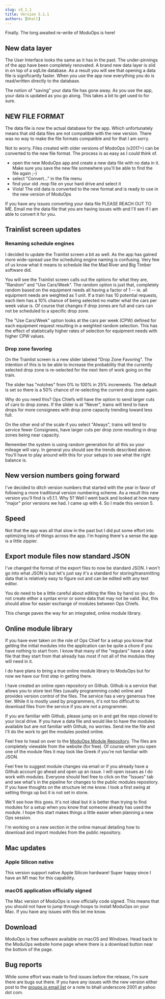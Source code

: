 ```yaml
---
slug: v5_1_1
title: Version 5.1.1
authors: [bhall]
---
```


Finally. The long awaited re-write of ModuOps is here!

## New data layer

The User Interface looks the same as it has in the past. The under-pinnings of the app have been completely renovated. A brand new data layer is slid in on top of a sqlLite database. As a result you will see that opening a data file is significantly faster. When you use the app now everything you do is read/written directly to the database.

The notion of "saving" your data file has gone away. As you use the app, your data is updated as you go along. This takes a bit to get used to for sure.

## NEW FILE FORMAT

The data file is now the actual database for the app. Which unfortunately means that old data files are not compatible with the new version. There was no way to make the file formats compatible and for that I am sorry.

Not to worry. Files created with older versions of ModoOps (v2017+) can be converted to the new file format. The process is as easy as I could think of.

- open the new ModuOps app and create a new data file with no data in it. Make sure you save the new file somewhere you'll be able to find the file again ;-)
- select "Convert..." in the file menu
- find your old .mop file on your hard drive and select it
- Viola! The old data is converted to the new format and is ready to use in the new version of ModuOps

If you have any issues converting your data file PLEASE REACH OUT TO ME. Email me the data file that you are having issues with and I'll see if I am able to convert it for you.

## Trainlist screen updates

### Renaming schedule engines

I decided to update the Trainlist screen a bit as well. As the app has gained more wide-spread use the scheduling engine naming is confusing. Very few of us know what it means to schedule like the Mad River and Big Timber software did.

You will see the Trainlist screen calls out the options for what they are, "Random" and "Use Cars/Week". The random option is just that, completely random based on the equipment needs all having a factor of 1 -- ie. all equipment needs are weighted as 1 unit. If a train has 10 potential requests, each item has a 10% chance of being selected no matter what the cars per week value is. Of course that changes if drop zones are full and cars can not be scheduled to a specific drop zone.

The "Use Cars/Week" option looks at the cars per week (CPW) defined for each equipment request resulting in a weighted random selection. This has the effect of statistically higher rates of selection for equipment needs with higher CPW values.

### Drop zone favoring

On the Trainlist screen is a new slider labeled "Drop Zone Favoring". The intention of this is to be able to increase the probability that the currently selected drop zone is re-selected for the next item of work going on the train.

The slider has "notches" from 0% to 100% in 25% increments. The default is set so there is a 50% chance of re-selecting the current drop zone again.

Why do you need this? Ops Chiefs will have the option to send larger cuts of cars to drop zones. If the slider is at "Never", trains will tend to have drops for more consignees with drop zone capacity trending toward less full.

On the other end of the scale if you select "Always", trains will tend to service fewer Consignees, have larger cuts per drop zone resulting in drop zones being near capacity.

Remember the system is using random generation for all this so your mileage will vary. In general you should see the trends described above. You'll have to play around with this for your setups to see what the right balance is.

## New version numbers going forward

I've decided to ditch version numbers that started with the year in favor of following a more traditional version numbering scheme. As a result this new version you'll find is v5.1.1. Why 5? Well I went back and looked at how many "major" prior versions we had. I came up with 4. So I made this version 5.

## Speed

Not that the app was all that slow in the past but I did put some effort into optimizing lots of things across the app. I'm hoping there's a sense the app is a little zippier.

## Export module files now standard JSON

I've changed the format of the export files to now be standard JSON. I won't go into what JSON is but let's just say it's a standard for storing/transmitting data that is relatively easy to figure out and can be edited with any text editor.

You do need to be a little careful about editing the files by hand so you do not create either a syntax error or some data that may not be valid. But, this should allow for easier exchange of modules between Ops Chiefs.

This change paves the way for an integrated, online module library.

## Online module library

If you have ever taken on the role of Ops Chief for a setup you know that getting the initial modules into the application can be quite a chore if you have nothing to start from. I know that many of the "regulars" have a data file that they start from that already has most if not all of the modules they will need in it.

I do have plans to bring a true online module library to ModuOps but for now we have our first step in getting there.

I have created an online open repository on Github. Github is a service that allows you to store text files (usually programming code) online and provides version control of the files. The service has a very generous free tier. While it is mostly used by programmers, it's not too difficult to download files from the service if you are not a programmer.

If you are familiar with Github, please jump on in and get the repo cloned to your local drive. If you have a data file and would like to have the modules available but are not familiar with Github, no worries. Send me the file and I'll do the work to get the modules posted online.

Feel free to head on over to the [ModuOps Module Repository](https://github.com/bhall2001/moduops-modules). The files are completely viewable from the website (for free). Of course when you open one of the module files it may look like Greek if you're not familiar with JSON.

Feel free to suggest module changes via email or if you already have a Github account go ahead and open up an issue. I will open issues as I do work with modules. Everyone should feel free to click on the "Issues" tab and see what's in the pipeline for changes to the public modules repository. If you have thoughts on the structure let me know. I took a first swing at setting things up but it is not set in stone.

We'll see how this goes. It's not ideal but it is better than trying to find modules for a setup when you know that someone already has used the module. I hope this start makes things a little easier when planning a new Ops session.

I'm working on a new section in the online manual detailing how to download and import modules from the public repository.

## Mac updates

### Apple Silicon native

This version support native Apple Silicon hardware! Super happy since I have an M1 mac for this capability.

### macOS application officially signed

The Mac version of ModuOps is now officially code signed. This means that you should not have to jump through hoops to install ModuOps on your Mac. If you have any issues with this let me know.

## Download

ModuOps is free software available on macOS and Windows. Head back to the ModuOps website home page where there is a download button near the bottom of the page.

## Bug reports

While some effort was made to find issues before the release, I'm sure there are bugs out there. If you have any issues with the new version either post to the [groups.io email list](https://groups.io/g/moduops) or a note to bhall underscore 2001 at yahoo dot com.
